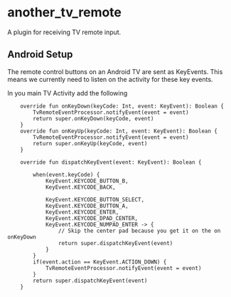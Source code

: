 # another_tv_remote

A plugin for receiving TV remote input.

## Android Setup

The remote control buttons on an Android TV are sent as KeyEvents. This 
means we currently need to listen on the activity for these key events.

In you main TV Activity add the following

```
    override fun onKeyDown(keyCode: Int, event: KeyEvent): Boolean {
        TvRemoteEventProcessor.notifyEvent(event = event)
        return super.onKeyDown(keyCode, event)
    }
    override fun onKeyUp(keyCode: Int, event: KeyEvent): Boolean {
        TvRemoteEventProcessor.notifyEvent(event = event)
        return super.onKeyUp(keyCode, event)
    }

    override fun dispatchKeyEvent(event: KeyEvent): Boolean {

        when(event.keyCode) {
            KeyEvent.KEYCODE_BUTTON_B,
            KeyEvent.KEYCODE_BACK,

            KeyEvent.KEYCODE_BUTTON_SELECT,
            KeyEvent.KEYCODE_BUTTON_A,
            KeyEvent.KEYCODE_ENTER,
            KeyEvent.KEYCODE_DPAD_CENTER,
            KeyEvent.KEYCODE_NUMPAD_ENTER -> {
                // Skip the center pad because you get it on the on onKeyDown
                return super.dispatchKeyEvent(event)
            }
        }
        if(event.action == KeyEvent.ACTION_DOWN) {
            TvRemoteEventProcessor.notifyEvent(event = event)
        }
        return super.dispatchKeyEvent(event)
    } 
```


